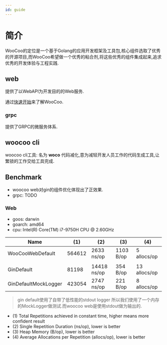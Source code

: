 ```yaml
---
id: guide
---
```


# 简介

WooCoo的定位是一个基于Golang的应用开发框架及工具包,核心组件选取了优秀的开源项目,而WooCoo希望做一个优秀的粘合剂,将这些优秀的组件集成起来,追求优秀的开发体验与工程实践.

## web

提供了以WebAPI为开发目的的Web服务.

通过[快速开始](quickstart)来了解WooCoo.

### grpc

提供了GRPC的微服务体系.

## woocoo cli

woocoo cli工具: 名为 **woco** 代码减化,意为减轻开发人员工作的代码生成工具,让繁锁的工作交给工具完成.

## Benchmark

- woocoo web对gin的组件优化体现出了正效果.
- grpc: TODO

### Web

- goos: darwin
- goarch: amd64
- cpu: Intel(R) Core(TM) i7-9750H CPU @ 2.60GHz

| Name                 | (1)    | (2)         | (3)        | (4)          |
|----------------------|--------|-------------|------------|--------------|
| WooCooWebDefault     | 564612 | 2633 ns/op  | 1103 B/op	 | 5 allocs/op  |
|                      |        |             |            |              |
| GinDefault           | 81198  | 14418 ns/op | 354 B/op   | 13 allocs/op |
| GinDefaultMockLogger | 423054 | 2747 ns/op  | 221 B/op   | 8 allocs/op  |

> gin default使用了自带了低性能的stdout logger 所以我们使用了一个内存的MockLogger做测试.而woocoo web是使用stdout做为输出的.

- (1) Total Repetitions achieved in constant time, higher means more confident result
- (2) Single Repetition Duration (ns/op), lower is better
- (3) Heap Memory (B/op), lower is better
- (4) Average Allocations per Repetition (allocs/op), lower is better
